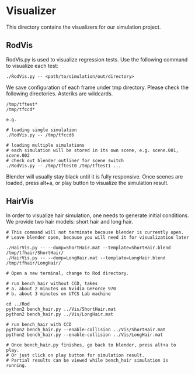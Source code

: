 # Visualizer

This directory contains the visualizers for our simulation project.

## RodVis

RodVis.py is used to visualize regression tests. Use the following
command to visualize each test:

```
./RodVis.py -- <path/to/simulation/out/directory>
```

We save configuration of each frame under tmp directory.
Please check the following directories. Asteriks are wildcards.

```
/tmp/tftest*
/tmp/tfccd*

e.g.

# loading single simulation
./RodVis.py -- /tmp/tfccd6

# loading multiple simulations
# each simulation will be stored in its own scene, e.g. scene.001, scene.002
# check out blender outliner for scene switch
./RodVis.py -- /tmp/tftest0 /tmp/tftest1 ...
```

Blender will usually stay black until it is fully responsive.
Once scenes are loaded, press alt+a, or play button to visualize
the simulation result.

## HairVis

In order to visualize hair simulation, one needs to generate
initial conditions. We provide two hair models: short hair and long hair.

```
# This command will not terminate because blender is currently open.
# Leave blender open, because you will need it for visualization later

./HairVis.py -- --dump=ShortHair.mat --template=ShortHair.blend /tmp/tfhair/ShortHair/
./HairVis.py -- --dump=LongHair.mat --template=LongHair.blend /tmp/tfhair/LongHair/

# Open a new terminal, change to Rod directory.

# run bench_hair without CCD, takes
# a. about 2 minutes on Nvidia GeForce 970
# b. about 3 minutes on UTCS Lab machine

cd ../Rod
python2 bench_hair.py ../Vis/ShortHair.mat
python2 bench_hair.py ../Vis/LongHair.mat

# run bench_hair with CCD
python2 bench_hair.py --enable-collision ../Vis/ShortHair.mat
python2 bench_hair.py --enable-collision ../Vis/LongHair.mat

# Once bench_hair.py finishes, go back to blender, press alt+a to play.
# Or just click on play button for simulation result.
# Partial results can be viewed while bench_hair simulation is running.
```
